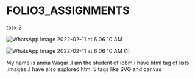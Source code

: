 # FOLIO3_ASSIGNMENTS


task 2

![WhatsApp Image 2022-02-11 at 6 06 10 AM](https://user-images.githubusercontent.com/36014717/153605722-40cfe381-6dc3-4cff-936b-9d4eb465fd4f.jpeg)

![WhatsApp Image 2022-02-11 at 6 06 10 AM (1)](https://user-images.githubusercontent.com/36014717/153605949-8b6b3528-0f94-4cd6-8b24-862947dbbe2b.jpeg)

My name is amna Waqar .I am the student of iobm.I have html tag of lists ,images .I have also explored html 5 tags like SVG and canvas
